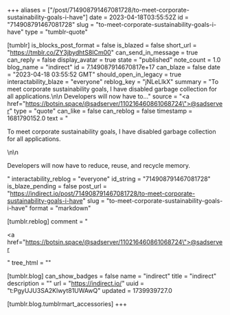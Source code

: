 +++
aliases = ["/post/714908791467081728/to-meet-corporate-sustainability-goals-i-have"]
date = 2023-04-18T03:55:52Z
id = "714908791467081728"
slug = "to-meet-corporate-sustainability-goals-i-have"
type = "tumblr-quote"

[tumblr]
is_blocks_post_format = false
is_blazed = false
short_url = "https://tmblr.co/ZY3jbydhtS8ICm00"
can_send_in_message = true
can_reply = false
display_avatar = true
state = "published"
note_count = 1.0
blog_name = "indirect"
id = 7.149087914670817e+17
can_blaze = false
date = "2023-04-18 03:55:52 GMT"
should_open_in_legacy = true
interactability_blaze = "everyone"
reblog_key = "jNLeLlkX"
summary = "To meet corporate sustainability goals, I have disabled garbage collection for all applications.\n\n Developers will now have to..."
source = "<a href=\"https://botsin.space/@sadserver/110216460861068724\">@sadserver</a>"
type = "quote"
can_like = false
can_reblog = false
timestamp = 1681790152.0
text = "<p>To meet corporate sustainability goals, I have disabled garbage collection for all applications.</p>\n\n<p>Developers will now have to reduce, reuse, and recycle memory.</p>"
interactability_reblog = "everyone"
id_string = "714908791467081728"
is_blaze_pending = false
post_url = "https://indirect.io/post/714908791467081728/to-meet-corporate-sustainability-goals-i-have"
slug = "to-meet-corporate-sustainability-goals-i-have"
format = "markdown"

[tumblr.reblog]
comment = "<p><a href=\"https://botsin.space/@sadserver/110216460861068724\">@sadserver</a></p>"
tree_html = ""

[tumblr.blog]
can_show_badges = false
name = "indirect"
title = "indirect"
description = ""
url = "https://indirect.io/"
uuid = "t:PgyUJU3SA2Klwyt81UWAwQ"
updated = 1739939727.0

[tumblr.blog.tumblrmart_accessories]
+++
